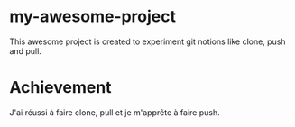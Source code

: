 # my-awesome-project

This awesome project is created to experiment git notions like clone, push and pull.


# Achievement
J'ai réussi à faire clone, pull et je m'apprête à faire push.